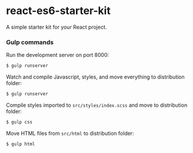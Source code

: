 # react-es6-starter-kit

A simple starter kit for your React project.

### Gulp commands

Run the development server on port 8000:

```sh
$ gulp runserver
```

Watch and compile Javascript, styles, and move everything to distribution folder:

```sh
$ gulp runserver
```

Compile styles imported to `src/styles/index.scss` and move to distribution folder:

```sh
$ gulp css
```

Move HTML files from `src/html` to distribution folder:

```sh
$ gulp html
```